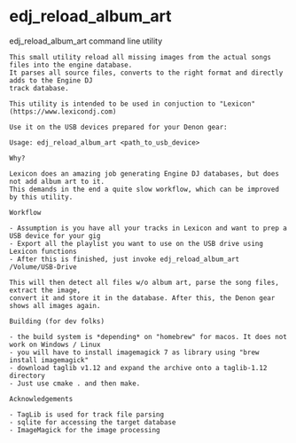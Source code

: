 # edj_reload_album_art


edj_reload_album_art command line utility

    This small utility reload all missing images from the actual songs files into the engine database.
    It parses all source files, converts to the right format and directly adds to the Engine DJ
    track database.

    This utility is intended to be used in conjuction to "Lexicon" (https://www.lexicondj.com)

    Use it on the USB devices prepared for your Denon gear:

    Usage: edj_reload_album_art <path_to_usb_device>

    Why?

    Lexicon does an amazing job generating Engine DJ databases, but does not add album art to it. 
    This demands in the end a quite slow workflow, which can be improved by this utility.

    Workflow

    - Assumption is you have all your tracks in Lexicon and want to prep a USB device for your gig
    - Export all the playlist you want to use on the USB drive using Lexicon functions
    - After this is finished, just invoke edj_reload_album_art /Volume/USB-Drive 

    This will then detect all files w/o album art, parse the song files, extract the image, 
    convert it and store it in the database. After this, the Denon gear shows all images again.

    Building (for dev folks)

    - the build system is *depending* on "homebrew" for macos. It does not work on Windows / Linux
    - you will have to install imagemagick 7 as library using "brew install imagemagick"
    - download taglib v1.12 and expand the archive onto a taglib-1.12 directory
    - Just use cmake . and then make. 
        
    Acknowledgements

    - TagLib is used for track file parsing
    - sqlite for accessing the target database
    - ImageMagick for the image processing 

